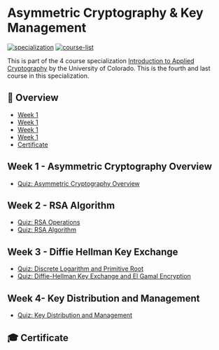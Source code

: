 # Asymmetric Cryptography & Key Management

[![specialization](https://img.shields.io/badge/specialization-Introdution%20to%20Applied%20Cryptography-1f72ff.svg)](https://github.com/anishLearnsToCode/intro-to-applied-cryptography)
[![course-list](https://img.shields.io/badge/also%20see-Coursera%20Courses-1f72ff.svg)](https://github.com/anishLearnsToCode/course-list)

This is part of the 4 course specialization 
[Introduction to Applied Cryptography](https://github.com/anishLearnsToCode/intro-to-applied-cryptography)
by the University of Colorado. This is the fourth and last course in this specialization.

## 📖 Overview
- [Week 1](#week-1---asymmetric-cryptography-overview)
- [Week 1](#week-2---rsa-algorithm)
- [Week 1](#week-3---diffie-hellman-key-exchange)
- [Week 1](#week-4--key-distribution-and-management)
- [Certificate](#-certificate)

## Week 1 - Asymmetric Cryptography Overview
- [Quiz: Asymmetric Cryptography Overview](week1/quiz-asymmetric-cryptography-overview.md)

## Week 2 - RSA Algorithm
- [Quiz: RSA Operations](week2/quiz-rsa-operations.md)
- [Quiz: RSA Algorithm](week2/quiz-rsa-algorithm.md) 

## Week 3 - Diffie Hellman Key Exchange
- [Quiz: Discrete Logarithm and Primitive Root](week3/discrete-log-and-primitive-root.md)
- [Quiz: Diffie-Hellman Key Exchange and El Gamal Encryption](week3/quiz-diffie-hellman-key-exchange.md)

## Week 4- Key Distribution and Management
- [Quiz: Key Distribution and Management](week4/key-distribution-and-management.md)

## 🎓 Certificate
